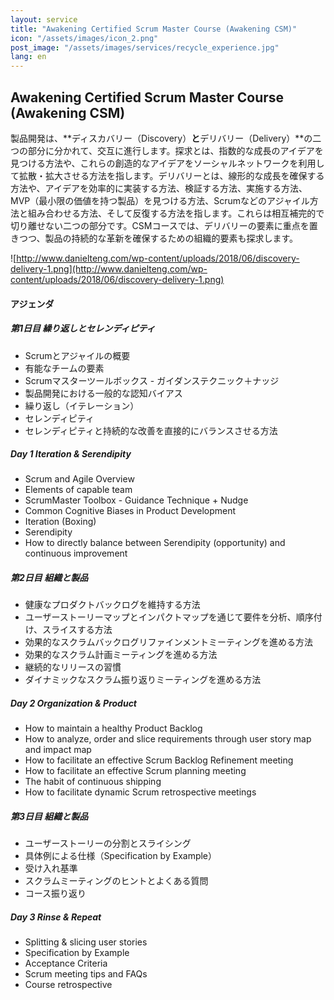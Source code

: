 ```yaml
---
layout: service
title: "Awakening Certified Scrum Master Course (Awakening CSM)"
icon: "/assets/images/icon_2.png"
post_image: "/assets/images/services/recycle_experience.jpg"
lang: en
---
```


<h2>Awakening Certified Scrum Master Course (Awakening CSM)</h2>

製品開発は、**ディスカバリー（Discovery）**と**デリバリー（Delivery）**の二つの部分に分かれて、交互に進行します。探求とは、指数的な成長のアイデアを見つける方法や、これらの創造的なアイデアをソーシャルネットワークを利用して拡散・拡大させる方法を指します。デリバリーとは、線形的な成長を確保する方法や、アイデアを効率的に実装する方法、検証する方法、実施する方法、MVP（最小限の価値を持つ製品）を見つける方法、Scrumなどのアジャイル方法と組み合わせる方法、そして反復する方法を指します。これらは相互補完的で切り離せない二つの部分です。CSMコースでは、デリバリーの要素に重点を置きつつ、製品の持続的な革新を確保するための組織的要素も探求します。

![http://www.danielteng.com/wp-content/uploads/2018/06/discovery-delivery-1.png](http://www.danielteng.com/wp-content/uploads/2018/06/discovery-delivery-1.png)

#### アジェンダ

##### 第1日目 繰り返しとセレンディピティ

* Scrumとアジャイルの概要
* 有能なチームの要素
* Scrumマスターツールボックス - ガイダンステクニック＋ナッジ
* 製品開発における一般的な認知バイアス
* 繰り返し（イテレーション）
* セレンディピティ
* セレンディピティと持続的な改善を直接的にバランスさせる方法

##### Day 1 Iteration & Serendipity

* Scrum and Agile Overview
* Elements of capable team
* ScrumMaster Toolbox - Guidance Technique + Nudge
* Common Cognitive Biases in Product Development
* Iteration (Boxing)
* Serendipity
* How to directly balance between Serendipity (opportunity) and continuous improvement

##### 第2日目 組織と製品

* 健康なプロダクトバックログを維持する方法
* ユーザーストーリーマップとインパクトマップを通じて要件を分析、順序付け、スライスする方法
* 効果的なスクラムバックログリファインメントミーティングを進める方法
* 効果的なスクラム計画ミーティングを進める方法
* 継続的なリリースの習慣
* ダイナミックなスクラム振り返りミーティングを進める方法

##### Day 2 Organization & Product

* How to maintain a healthy Product Backlog
* How to analyze, order and slice requirements through user story map and impact map
* How to facilitate an effective Scrum Backlog Refinement meeting
* How to facilitate an effective Scrum planning meeting
* The habit of continuous shipping
* How to facilitate dynamic Scrum retrospective meetings

##### 第3日目 組織と製品

* ユーザーストーリーの分割とスライシング
* 具体例による仕様（Specification by Example）
* 受け入れ基準
* スクラムミーティングのヒントとよくある質問
* コース振り返り 

##### Day 3 Rinse & Repeat

* Splitting & slicing user stories
* Specification by Example
* Acceptance Criteria
* Scrum meeting tips and FAQs
* Course retrospective 